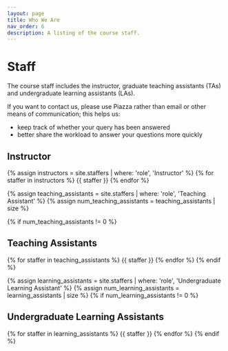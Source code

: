```yaml
---
layout: page
title: Who We Are
nav_order: 6
description: A listing of the course staff.
---
```


# Staff

The course staff includes the instructor, graduate teaching assistants (TAs) and undergraduate learning assistants (LAs).

If you want to contact us, please use Piazza rather than email or other means of communication; this helps us:

* keep track of whether your query has been answered
* better share the workload to answer your questions more quickly

## Instructor

{% assign instructors = site.staffers | where: 'role', 'Instructor' %}
{% for staffer in instructors %}
{{ staffer }}
{% endfor %}

{% assign teaching_assistants = site.staffers | where: 'role', 'Teaching Assistant' %}
{% assign num_teaching_assistants = teaching_assistants | size %}

{% if num_teaching_assistants != 0 %}

## Teaching Assistants

{% for staffer in teaching_assistants %}
{{ staffer }}
{% endfor %}
{% endif %}

{% assign learning_assistants = site.staffers | where: 'role', 'Undergraduate Learning Assistant' %}
{% assign num_learning_assistants = learning_assistants | size %}
{% if num_learning_assistants != 0 %}

## Undergraduate Learning Assistants

{% for staffer in learning_assistants %}
{{ staffer }}
{% endfor %}
{% endif %}
